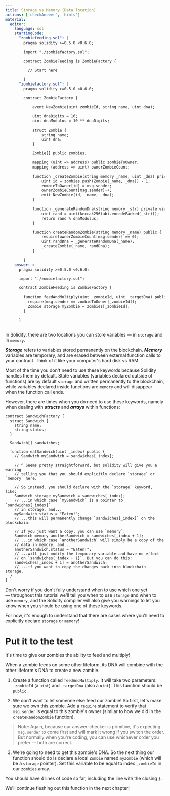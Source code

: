 ```yaml
---
title: Storage vs Memory (Data location)
actions: ['checkAnswer', 'hints']
material:
  editor:
    language: sol
    startingCode:
      "zombiefeeding.sol": |
        pragma solidity >=0.5.0 <0.6.0;

        import "./zombiefactory.sol";

        contract ZombieFeeding is ZombieFactory {

          // Start here

        }
      "zombiefactory.sol": |
        pragma solidity >=0.5.0 <0.6.0;

        contract ZombieFactory {

            event NewZombie(uint zombieId, string name, uint dna);

            uint dnaDigits = 16;
            uint dnaModulus = 10 ** dnaDigits;

            struct Zombie {
                string name;
                uint dna;
            }

            Zombie[] public zombies;

            mapping (uint => address) public zombieToOwner;
            mapping (address => uint) ownerZombieCount;

            function _createZombie(string memory _name, uint _dna) private {
                uint id = zombies.push(Zombie(_name, _dna)) - 1;
                zombieToOwner[id] = msg.sender;
                ownerZombieCount[msg.sender]++;
                emit NewZombie(id, _name, _dna);
            }

            function _generateRandomDna(string memory _str) private view returns (uint) {
                uint rand = uint(keccak256(abi.encodePacked(_str)));
                return rand % dnaModulus;
            }

            function createRandomZombie(string memory _name) public {
                require(ownerZombieCount[msg.sender] == 0);
                uint randDna = _generateRandomDna(_name);
                _createZombie(_name, randDna);
            }

        }
    answer: >
      pragma solidity >=0.5.0 <0.6.0;

      import "./zombiefactory.sol";

      contract ZombieFeeding is ZombieFactory {

        function feedAndMultiply(uint _zombieId, uint _targetDna) public {
          require(msg.sender == zombieToOwner[_zombieId]);
          Zombie storage myZombie = zombies[_zombieId];
        }

      }
---
```


In Solidity, there are two locations you can store variables — in `storage` and in `memory`.

**_Storage_** refers to variables stored permanently on the blockchain. **_Memory_** variables are temporary, and are erased between external function calls to your contract. Think of it like your computer's hard disk vs RAM.

Most of the time you don't need to use these keywords because Solidity handles them by default. State variables (variables declared outside of functions) are by default `storage` and written permanently to the blockchain, while variables declared inside functions are `memory` and will disappear when the function call ends.

However, there are times when you do need to use these keywords, namely when dealing with **_structs_** and **_arrays_** within functions:

```
contract SandwichFactory {
  struct Sandwich {
    string name;
    string status;
  }

  Sandwich[] sandwiches;

  function eatSandwich(uint _index) public {
    // Sandwich mySandwich = sandwiches[_index];

    // ^ Seems pretty straightforward, but solidity will give you a warning
    // telling you that you should explicitly declare `storage` or `memory` here.

    // So instead, you should declare with the `storage` keyword, like:
    Sandwich storage mySandwich = sandwiches[_index];
    // ...in which case `mySandwich` is a pointer to `sandwiches[_index]`
    // in storage, and...
    mySandwich.status = "Eaten!";
    // ...this will permanently change `sandwiches[_index]` on the blockchain.

    // If you just want a copy, you can use `memory`:
    Sandwich memory anotherSandwich = sandwiches[_index + 1];
    // ...in which case `anotherSandwich` will simply be a copy of the 
    // data in memory, and...
    anotherSandwich.status = "Eaten!";
    // ...will just modify the temporary variable and have no effect 
    // on `sandwiches[_index + 1]`. But you can do this:
    sandwiches[_index + 1] = anotherSandwich;
    // ...if you want to copy the changes back into blockchain storage.
  }
}
```

Don't worry if you don't fully understand when to use which one yet — throughout this tutorial we'll tell you when to use `storage` and when to use `memory`, and the Solidity compiler will also give you warnings to let you know when you should be using one of these keywords.

For now, it's enough to understand that there are cases where you'll need to explicitly declare `storage` or `memory`!

# Put it to the test

It's time to give our zombies the ability to feed and multiply!

When a zombie feeds on some other lifeform, its DNA will combine with the other lifeform's DNA to create a new zombie.

1. Create a function called `feedAndMultiply`. It will take two parameters: `_zombieId` (a `uint`) and `_targetDna` (also a `uint`). This function should be `public`.

2. We don't want to let someone else feed our zombie! So first, let's make sure we own this zombie. Add a `require` statement to verify that `msg.sender` is equal to this zombie's owner (similar to how we did in the `createRandomZombie` function).

 > Note: Again, because our answer-checker is primitive, it's expecting `msg.sender` to come first and will mark it wrong if you switch the order. But normally when you're coding, you can use whichever order you prefer — both are correct.

3. We're going to need to get this zombie's DNA. So the next thing our function should do is declare a local `Zombie` named `myZombie` (which will be a `storage` pointer). Set this variable to be equal to index `_zombieId` in our `zombies` array.

You should have 4 lines of code so far, including the line with the closing `}`.

We'll continue fleshing out this function in the next chapter!
